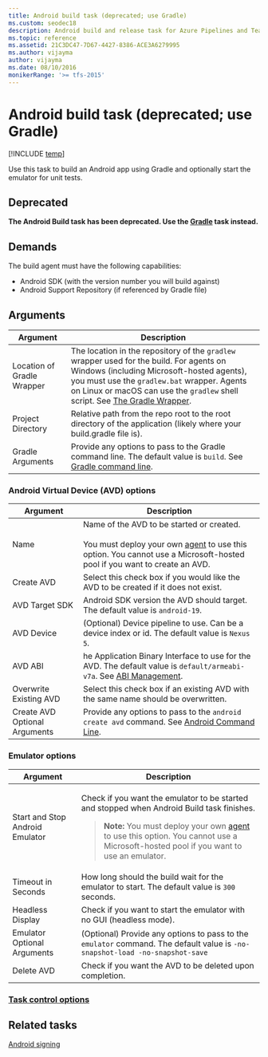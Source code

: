 ```yaml
---
title: Android build task (deprecated; use Gradle)
ms.custom: seodec18
description: Android build and release task for Azure Pipelines and Team Foundation Server (TFS)
ms.topic: reference
ms.assetid: 21C3DC47-7D67-4427-8386-ACE3A6279995
ms.author: vijayma
author: vijayma
ms.date: 08/10/2016
monikerRange: '>= tfs-2015'
---
```


# Android build task (deprecated; use Gradle)

[!INCLUDE [temp](../../includes/version-tfs-2015-rtm.md)]

Use this task to build an Android app using Gradle and optionally start the emulator for unit tests.

## Deprecated

**The Android Build task has been deprecated. Use the [Gradle](gradle.md) task instead.**

## Demands

The build agent must have the following capabilities:

* Android SDK (with the version number you will build against)
* Android Support Repository (if referenced by Gradle file)

## Arguments

| Argument | Description |
|----------|-------------|
| Location of Gradle Wrapper | The location in the repository of the `gradlew` wrapper used for the build. For agents on Windows (including Microsoft-hosted agents), you must use the `gradlew.bat` wrapper. Agents on Linux or macOS can use the `gradlew` shell script. See [The Gradle Wrapper](https://docs.gradle.org/current/userguide/gradle_wrapper.html). |
| Project Directory | Relative path from the repo root to the root directory of the application (likely where your build.gradle file is). |
| Gradle Arguments | Provide any options to pass to the Gradle command line. The default value is `build`. See [Gradle command line](https://docs.gradle.org/current/userguide/gradle_command_line.html). |

### Android Virtual Device (AVD) options

| Argument | Description |
|----------|-------------|
| Name | Name of the AVD to be started or created. <br><br> You must deploy your own [agent](../../agents/agents.md) to use this option. You cannot use a Microsoft-hosted pool if you want to create an AVD. |
| Create AVD | Select this check box if you would like the AVD to be created if it does not exist. |
| AVD Target SDK | Android SDK version the AVD should target.  The default value is `android-19`. |
| AVD Device | (Optional) Device pipeline to use.  Can be a device index or id.  The default value is `Nexus 5`. |
| AVD ABI | he Application Binary Interface to use for the AVD.  The default value is `default/armeabi-v7a`. See [ABI Management](https://developer.android.com/ndk/guides/abis.html). |
| Overwrite Existing AVD | Select this check box if an existing AVD with the same name should be overwritten. |
| Create AVD Optional Arguments | Provide any options to pass to the `android create avd` command. See [Android Command Line](https://developer.android.com/tools/help/android.html). |

### Emulator options

<table>
<thead>
<tr>
<th>Argument</th>
<th>Description</th>
</tr>
</thead>
<tr>
<td>Start and Stop Android Emulator</td>
<td>
<p>Check if you want the emulator to be started and stopped when Android Build task finishes.</p>
<blockquote><strong>Note: </strong> You must deploy your own <a href="../../agents/agents.md" data-raw-source="[agent](../../agents/agents.md)">agent</a> to use this option. You cannot use a Microsoft-hosted pool if you want to use an emulator.
</blockquote>
</td>
</tr>
<tr>
<td>Timeout in Seconds</td>
<td>
How long should the build wait for the emulator to start.  The default value is <code>300</code> seconds.
</td>
</tr>
<tr>
<td>Headless Display</td>
<td>
Check if you want to start the emulator with no GUI (headless mode).
</td>
</tr>
<tr>
<td>Emulator Optional Arguments</td>
<td>
(Optional) Provide any options to pass to the <code>emulator</code> command.  The default value is <code>-no-snapshot-load -no-snapshot-save</code>
</td>
</tr>
<tr>
<td>Delete AVD</td>
<td>
Check if you want the AVD to be deleted upon completion.
</td>
</tr>
</table>

### [Task control options](../../process/tasks.md#controloptions)

## Related tasks

[Android signing](android-signing.md)
